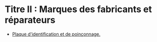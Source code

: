 # Titre II : Marques des fabricants et réparateurs

- [Plaque d'identification et de poinçonnage.](plaque-d-identification-et)
